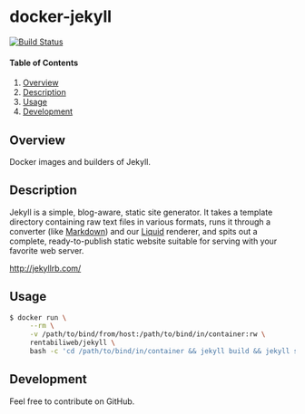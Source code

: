 # docker-jekyll

[![Build Status](https://travis-ci.org/rentabiliweb/docker-jekyll.svg?branch=master)](https://travis-ci.org/rentabiliweb/docker-jekyll)

#### Table of Contents

1. [Overview](#overview)
2. [Description](#description)
3. [Usage](#usage)
4. [Development](#development)

## Overview

Docker images and builders of Jekyll.

## Description

Jekyll  is a  simple, blog-aware,  static site  generator. It  takes a  template
directory  containing raw  text  files in  various formats,  runs  it through  a
converter  (like  [Markdown](http://daringfireball.net/projects/markdown/))  and
our [Liquid](https://github.com/Shopify/liquid/wiki)  renderer, and spits  out a
complete,  ready-to-publish  static  website  suitable  for  serving  with  your
favorite web server.

http://jekyllrb.com/

## Usage

```bash
$ docker run \
  	 --rm \
  	 -v /path/to/bind/from/host:/path/to/bind/in/container:rw \
	 rentabiliweb/jekyll \
	 bash -c 'cd /path/to/bind/in/container && jekyll build && jekyll serve'
```

## Development

Feel free to contribute on GitHub.

